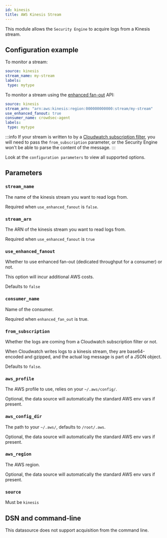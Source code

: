 ```yaml
---
id: kinesis
title: AWS Kinesis Stream
---
```


This module allows the `Security Engine` to acquire logs from a Kinesis stream.

## Configuration example

To monitor a stream:
```yaml
source: kinesis
stream_name: my-stream
labels:
 type: mytype
```

To monitor a stream using the [enhanced fan-out](https://docs.aws.amazon.com/streams/latest/dev/enhanced-consumers.html) API:

```yaml
source: kinesis
stream_arn: "arn:aws:kinesis:region:000000000000:stream/my-stream"
use_enhanced_fanout: true
consumer_name: crowdsec-agent
labels:
 type: mytype
```

:::info
If your stream is written to by a [Cloudwatch subscription filter](https://docs.aws.amazon.com/AmazonCloudWatch/latest/logs/SubscriptionFilters.html), you will need to pass the `from_subscription` parameter, or the Security Engine won't be able to parse the content of the message.
:::

Look at the `configuration parameters` to view all supported options.

## Parameters


### `stream_name`

The name of the kinesis stream you want to read logs from.

Required when `use_enhanced_fanout` is `false`.

### `stream_arn`

The ARN of the kinesis stream you want to read logs from.

Required when `use_enhanced_fanout` is `true`

### `use_enhanced_fanout`

Whether to use enhanced fan-out (dedicated throughput for a consumer) or not.

This option will incur additional AWS costs.

Defaults to `false`

### `consumer_name`

Name of the consumer.

Required when `enhanced_fan_out` is true.

### `from_subscription`

Whether the logs are coming from a Cloudwatch subscription filter or not.

When Cloudwatch writes logs to a kinesis stream, they are base64-encoded and gzipped, and the actual log message is part of a JSON object.

Defaults to `false`.

### `aws_profile`

The AWS profile to use, relies on your `~/.aws/config/`.

Optional, the data source will automatically the standard AWS env vars if present.

### `aws_config_dir`

The path to your `~/.aws/`, defaults to `/root/.aws`.

Optional, the data source will automatically the standard AWS env vars if present.


### `aws_region`

The AWS region.

Optional, the data source will automatically the standard AWS env vars if present.


### `source`

Must be `kinesis`

## DSN and command-line

This datasource does not support acquisition from the command line.

